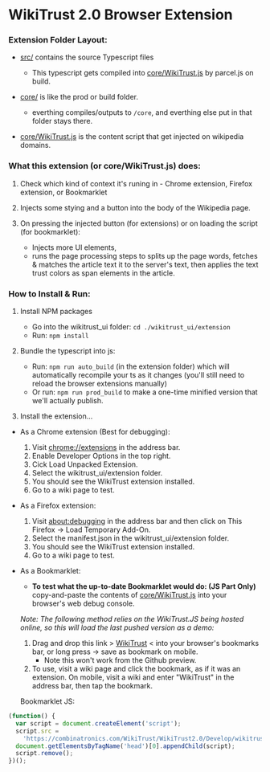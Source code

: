 # WikiTrust 2.0 Browser Extension

### Extension Folder Layout:

- [src/](src/) contains the source Typescript files
  - This typescript gets compiled into [core/WikiTrust.js](core/WikiTrust.js) by parcel.js on build.

- [core/](core/) is like the prod or build folder.
  - everthing compiles/outputs to `/core`, and everthing else put in that folder stays there.

- [core/WikiTrust.js](core/WikiTrust.js) is the content script that get injected on wikipedia domains.

### What this extension (or core/WikiTrust.js) does:
1. Check which kind of context it's runing in - Chrome extension, Firefox extension, or Bookmarklet

2. Injects some stying and a button into the body of the Wikipedia page.

3. On pressing the injected button (for extensions) or on loading the script (for bookmarklet):
    - Injects more UI elements,
    - runs the page processing steps to splits up the page words, fetches & matches the article text it to the server's text, then applies the text trust colors as span elements in the article.

### How to Install & Run:

1. Install NPM packages

   - Go into the wikitrust_ui folder: `cd ./wikitrust_ui/extension`
   - Run: `npm install`

2. Bundle the typescript into js:

   - Run: `npm run auto_build` (in the extension folder) which will automatically recompile your ts as it changes (you'll still need to reload the browser extensions manually)
   - Or run: `npm run prod_build` to make a one-time minified version that we'll actually publish.

3. Install the extension...

- As a Chrome extension (Best for debugging):

  1.  Visit [chrome://extensions](chrome://extensions) in the address bar.
  2.  Enable Developer Options in the top right.
  3.  Cick Load Unpacked Extension.
  4.  Select the wikitrust_ui/extension folder.
  5.  You should see the WikiTrust extension installed.
  6.  Go to a wiki page to test.

- As a Firefox extension:

  1.  Visit [about:debugging](about:debugging) in the address bar and then click on This Firefox -> Load Temporary Add-On.
  2.  Select the manifest.json in the wikitrust_ui/extension folder.
  3.  You should see the WikiTrust extension installed.
  4.  Go to a wiki page to test.

- As a Bookmarklet:

  -  **To test what the up-to-date Bookmarklet would do: (JS Part Only)** </br>
  copy-and-paste the contents of [core/WikiTrust.js](/wikitrust_ui/extension/core/WikiTrust.js) into your browser's web debug console.

  _Note: The following method relies on the WikiTrust.JS being hosted online, so this will load the last pushed version as a demo:_

  1. Drag and drop this link > <a href="javascript:(function(){var%20script=document.createElement('script');script.src='https://combinatronics.com/WikiTrust/WikiTrust2.0/Develop/wikitrust_ui/core/WikiTrust.js';document.getElementsByTagName('head')[0].appendChild(script);script.remove()})()">WikiTrust</a> < into your browser's bookmarks bar, or long press -> save as bookmark on mobile.
      - Note this won't work from the Github preview.
  2. To use, visit a wiki page and click the bookmark, as if it was an extension. On mobile, visit a wiki and enter "WikiTrust" in the address bar, then tap the bookmark.

  Bookmarklet JS:

```javascript
(function() {
  var script = document.createElement('script');
  script.src =
    'https://combinatronics.com/WikiTrust/WikiTrust2.0/Develop/wikitrust_ui/core/WikiTrust.js';
  document.getElementsByTagName('head')[0].appendChild(script);
  script.remove();
})();
```
